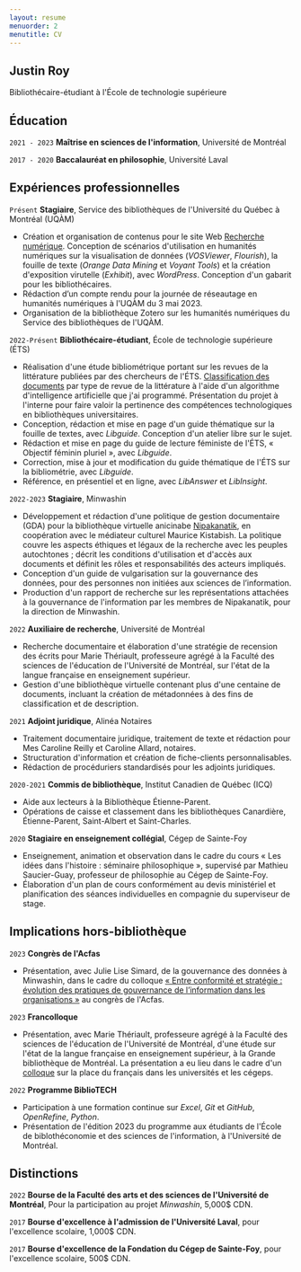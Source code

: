 ```yaml
---
layout: resume
menuorder: 2
menutitle: CV
---
```


## Justin Roy

Bibliothécaire-étudiant à l'École de technologie supérieure

## Éducation

`2021 - 2023`
__Maîtrise en sciences de l'information__,
Université de Montréal

`2017 - 2020`
__Baccalauréat en philosophie__,
Université Laval 

## Expériences professionnelles

`Présent`
__Stagiaire__, Service des bibliothèques de l'Université du Québec à Montréal (UQÀM)

- Création et organisation de contenus pour le site Web [Recherche numérique](https://recherchenumerique.uqam.ca/). Conception de scénarios d'utilisation en humanités numériques sur la visualisation de données (_VOSViewer_, _Flourish_), la fouille de texte (_Orange Data Mining_ et _Voyant Tools_) et la création d'exposition virutelle (_Exhibit_), avec _WordPress_. Conception d'un gabarit pour les bibliothécaires.
- Rédaction d’un compte rendu pour la journée de réseautage en humanités numériques à l'UQÀM du 3 mai 2023.
- Organisation de la bibliothèque Zotero sur les humanités numériques du Service des bibliothèques de l'UQÀM.

`2022-Présent`
__Bibliothécaire-étudiant__, École de technologie supérieure (ÉTS)

- Réalisation d'une étude bibliométrique portant sur les revues de la littérature publiées par des chercheurs de l'ÉTS. [Classification des documents](https://juste-un-roy.github.io/blog/FT-ETS/) par type de revue de la littérature à l'aide d'un algorithme d'intelligence artificielle que j'ai programmé. Présentation du projet à l'interne pour faire valoir la pertinence des compétences technologiques en bibliothèques universitaires.
- Conception, rédaction et mise en page d'un guide thématique sur la fouille de textes, avec _Libguide_. Conception d'un atelier libre sur le sujet.
- Rédaction et mise en page du guide de lecture féministe de l'ÉTS, « Objectif féminin pluriel », avec _Libguide_.
- Correction, mise à jour et modification du guide thématique de l'ÉTS sur la bibliométrie, avec _Libguide_.
- Référence, en présentiel et en ligne, avec _LibAnswer_ et _LibInsight_.

`2022-2023`
__Stagiaire__, Minwashin

- Développement et rédaction d'une politique de gestion documentaire (GDA) pour la bibliothèque virtuelle anicinabe [Nipakanatik](https://minwashin.org/projets/patrimoine/), en coopération avec le médiateur culturel Maurice Kistabish. La politique couvre les aspects éthiques et légaux de la recherche avec les peuples autochtones ; décrit les conditions d'utilisation et d'accès aux documents et définit les rôles et responsabilités des acteurs impliqués.
- Conception d'un guide de vulgarisation sur la gouvernance des données, pour des personnes non initiées aux sciences de l’information.
- Production d'un rapport de recherche sur les représentations attachées à la gouvernance de l'information par les membres de Nipakanatik, pour la direction de Minwashin.

`2022`
__Auxiliaire de recherche__, Université de Montréal

- Recherche documentaire et élaboration d'une stratégie de recension des écrits pour Marie Thériault, professeure agrégé à la Faculté des sciences de l'éducation de l'Université de Montréal, sur l'état de la langue française en enseignement supérieur.
- Gestion d'une bibliothèque virtuelle contenant plus d'une centaine de documents, incluant la création de métadonnées à des fins de classification et de description. 

`2021`
__Adjoint juridique__, Alinéa Notaires

- Traitement documentaire juridique, traitement de texte et rédaction pour Mes Caroline Reilly et Caroline Allard, notaires.
- Structuration d'information et création de fiche-clients personnalisables.
- Rédaction de procéduriers standardisés pour les adjoints juridiques.

`2020-2021`
__Commis de bibliothèque__, Institut Canadien de Québec (ICQ)

- Aide aux lecteurs à la Bibliothèque Étienne-Parent.
- Opérations de caisse et classement dans les bibliothèques Canardière, Étienne-Parent, Saint-Albert et Saint-Charles.

`2020`
__Stagiaire en enseignement collégial__, Cégep de Sainte-Foy

- Enseignement, animation et observation dans le cadre du cours « Les idées dans l'histoire : séminaire philosophique », supervisé par Mathieu Saucier-Guay, professeur de philosophie au Cégep de Sainte-Foy.
- Élaboration d'un plan de cours conformément au devis ministériel et planification des séances individuelles en compagnie du superviseur de stage.

## Implications hors-bibliothèque ##

`2023`
__Congrès de l'Acfas__

- Présentation, avec Julie Lise Simard, de la gouvernance des données à Minwashin, dans le cadre du colloque [« Entre conformité et stratégie : évolution des pratiques de gouvernance de l’information dans les organisations »](https://www.acfas.ca/evenements/congres/programme-preliminaire/300/301) au congrès de l'Acfas.

`2023`
__Francolloque__

- Présentation, avec Marie Thériault, professeure agrégé à la Faculté des sciences de l'éducation de l'Université de Montréal, d'une étude sur l'état de la langue française en enseignement supérieur, à la Grande bibliothèque de Montréal. La présentation a eu lieu dans le cadre d'un [colloque](https://francolloque.lacsq.org/programmation/) sur la place du français dans les universités et les cégeps.

`2022`
__Programme BiblioTECH__

- Participation à une formation continue sur _Excel_, _Git_ et _GitHub_, _OpenRefine_, _Python_.
- Présentation de l'édition 2023 du programme aux étudiants de l'École de biblothéconomie et des sciences de l'information, à l'Université de Montréal.

## Distinctions

`2022`
__Bourse de la Faculté des arts et des sciences de l'Université de Montréal__, Pour la participation au projet _Minwashin_, 5,000$ CDN.

`2017`
__Bourse d'excellence à l'admission de l'Université Laval__, pour l'excellence scolaire, 1,000$ CDN.

`2017`
__Bourse d'excellence de la Fondation du Cégep de Sainte-Foy__, pour l'excellence scolaire, 500$ CDN.

<!-- ### Footer

Last updated: 2022 -->


